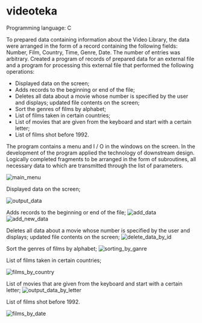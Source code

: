 # videoteka
Programming language: C

 To prepared data containing information about the Video Library, the data were arranged in the form of a record containing the following fields: Number, Film, Country, Time, Genre, Date. The number of entries was arbitrary. Created a program of records of prepared data for an external file and a program for processing this external file that performed the following operations: 

 - Displayed data on the screen; 
 - Adds records to the beginning or end of the file;        
 - Deletes all data about a movie whose number is specified by the user and displays; updated file contents on the screen;
 - Sort the genres of films by alphabet; 
 - List of films taken in certain countries; 
 - List of movies that are given from the keyboard and start with a certain letter; 
 - List of films shot before 1992. 

 The program contains a menu and I / O in the windows on the screen. In the development of the program applied the technology of downstream design. Logically completed fragments to be arranged in the form of subroutines, all necessary data to which are transmitted through the list of parameters.

![main_menu](https://user-images.githubusercontent.com/13545575/43363948-116cbfa4-9319-11e8-98f2-77a9e37d6d86.png)

Displayed data on the screen;

![output_data](https://user-images.githubusercontent.com/13545575/43363955-3be309aa-9319-11e8-919d-e080aa0f4341.png)

Adds records to the beginning or end of the file;
![add_data](https://user-images.githubusercontent.com/13545575/43363953-36301890-9319-11e8-9f6f-5f00fce72f04.png)
![add_new_data](https://user-images.githubusercontent.com/13545575/43363963-609e4908-9319-11e8-84a9-63bc3aa436ab.png)

Deletes all data about a movie whose number is specified by the user and displays; updated file contents on the screen;
![delete_data_by_id](https://user-images.githubusercontent.com/13545575/43363967-75c53a76-9319-11e8-83be-619727ca2233.png)

Sort the genres of films by alphabet; 
![sorting_by_ganre](https://user-images.githubusercontent.com/13545575/43363985-b68a542e-9319-11e8-8108-2bd4750abff7.png)

List of films taken in certain countries;

![films_by_country](https://user-images.githubusercontent.com/13545575/43363988-bd632fdc-9319-11e8-9939-4f263e703dd0.png)

List of movies that are given from the keyboard and start with a certain letter;
![output_data_by_letter](https://user-images.githubusercontent.com/13545575/43364003-f1a0c9f8-9319-11e8-9375-16d7615ef3e9.png)

List of films shot before 1992.

![films_by_date](https://user-images.githubusercontent.com/13545575/43364007-f7709282-9319-11e8-8184-8f390fa68a9e.png)



